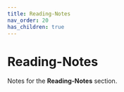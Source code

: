 ```yaml
---
title: Reading-Notes
nav_order: 20
has_children: true
---
```


# Reading-Notes

Notes for the **Reading-Notes** section.
